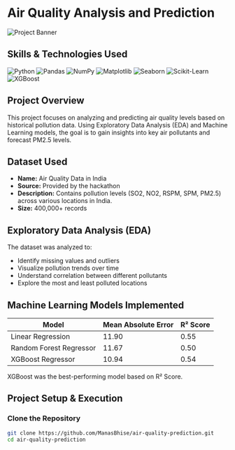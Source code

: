# Air Quality Analysis and Prediction

![Project Banner](IMAGE_URL_HERE)

## Skills & Technologies Used

![Python](https://img.shields.io/badge/Python-3776AB?style=for-the-badge&logo=python&logoColor=white)
![Pandas](https://img.shields.io/badge/Pandas-150458?style=for-the-badge&logo=pandas&logoColor=white)
![NumPy](https://img.shields.io/badge/NumPy-013243?style=for-the-badge&logo=numpy&logoColor=white)
![Matplotlib](https://img.shields.io/badge/Matplotlib-11557C?style=for-the-badge&logo=python&logoColor=white)
![Seaborn](https://img.shields.io/badge/Seaborn-009688?style=for-the-badge&logo=python&logoColor=white)
![Scikit-Learn](https://img.shields.io/badge/Scikit--Learn-F7931E?style=for-the-badge&logo=scikit-learn&logoColor=white)
![XGBoost](https://img.shields.io/badge/XGBoost-FF6600?style=for-the-badge&logo=python&logoColor=white)

## Project Overview
This project focuses on analyzing and predicting air quality levels based on historical pollution data. Using Exploratory Data Analysis (EDA) and Machine Learning models, the goal is to gain insights into key air pollutants and forecast PM2.5 levels.

## Dataset Used
- **Name:** Air Quality Data in India
- **Source:** Provided by the hackathon
- **Description:** Contains pollution levels (SO2, NO2, RSPM, SPM, PM2.5) across various locations in India.
- **Size:** 400,000+ records

## Exploratory Data Analysis (EDA)
The dataset was analyzed to:
- Identify missing values and outliers
- Visualize pollution trends over time
- Understand correlation between different pollutants
- Explore the most and least polluted locations

## Machine Learning Models Implemented
| Model                   | Mean Absolute Error | R² Score |
|-------------------------|--------------------|----------|
| Linear Regression       | 11.90              | 0.55     |
| Random Forest Regressor | 11.67              | 0.50     |
| XGBoost Regressor       | 10.94              | 0.54     |

XGBoost was the best-performing model based on R² Score.

## Project Setup & Execution

### Clone the Repository
```bash
git clone https://github.com/ManasBhise/air-quality-prediction.git
cd air-quality-prediction
